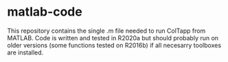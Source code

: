 # matlab-code
This repository contains the single .m file needed to run ColTapp from MATLAB. Code is written and tested in R2020a but should probably run on older versions (some functions tested on R2016b) if all necesarry toolboxes are installed.
